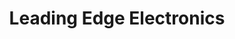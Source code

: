 ---
title: "Leading Edge Electronics"
url: /maryborough/leading-edge-electronics/
shop: electronics
---